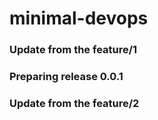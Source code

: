 # minimal-devops

### Update from the feature/1
### Preparing release 0.0.1

### Update from the feature/2
